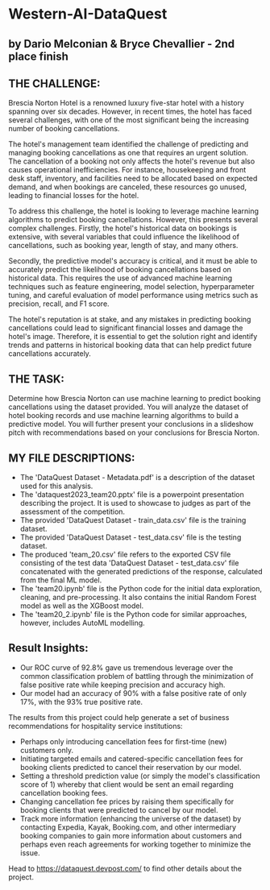 # Western-AI-DataQuest

## by Dario Melconian & Bryce Chevallier - 2nd place finish

## **THE CHALLENGE:**

Brescia Norton Hotel is a renowned luxury five-star hotel with a history spanning over six decades. However, in recent times, the hotel has faced several challenges, with one of the most significant being the increasing number of booking cancellations. 

The hotel's management team identified the challenge of predicting and managing booking cancellations as one that requires an urgent solution. The cancellation of a booking not only affects the hotel's revenue but also causes operational inefficiencies. For instance, housekeeping and front desk staff, inventory, and facilities need to be allocated based on expected demand, and when bookings are canceled, these resources go unused, leading to financial losses for the hotel.

To address this challenge, the hotel is looking to leverage machine learning algorithms to predict booking cancellations. However, this presents several complex challenges. Firstly, the hotel's historical data on bookings is extensive, with several variables that could influence the likelihood of cancellations, such as booking year, length of stay, and many others.

Secondly, the predictive model's accuracy is critical, and it must be able to accurately predict the likelihood of booking cancellations based on historical data. This requires the use of advanced machine learning techniques such as feature engineering, model selection, hyperparameter tuning, and careful evaluation of model performance using metrics such as precision, recall, and F1 score.

The hotel's reputation is at stake, and any mistakes in predicting booking cancellations could lead to significant financial losses and damage the hotel's image. Therefore, it is essential to get the solution right and identify trends and patterns in historical booking data that can help predict future cancellations accurately.

## **THE TASK:**

Determine how Brescia Norton can use machine learning to predict booking cancellations using the dataset provided. You will analyze the dataset of hotel booking records and use machine learning algorithms to build a predictive model. You will further present your conclusions in a slideshow pitch with recommendations based on your conclusions for Brescia Norton.

## **MY FILE DESCRIPTIONS:**

- The 'DataQuest Dataset - Metadata.pdf' is a description of the dataset used for this analysis.
- The 'dataquest2023_team20.pptx' file is a powerpoint presentation describing the project. It is used to showcase to judges as part of the assessment of the competition.
- The provided 'DataQuest Dataset - train_data.csv' file is the training dataset.
- The provided 'DataQuest Dataset - test_data.csv' file is the testing dataset.
- The produced 'team_20.csv' file refers to the exported CSV file consisting of the test data 'DataQuest Dataset - test_data.csv' file concatenated with the generated predictions of the response, calculated from the final ML model.
- The 'team20.ipynb' file is the Python code for the initial data exploration, cleaning, and pre-processing. It also contains the initial Random Forest model as well as the XGBoost model.
- The 'team20_2.ipynb' file is the Python code for similar approaches, however, includes AutoML modelling.

## **Result Insights:**

- Our ROC curve of 92.8% gave us tremendous leverage over the common classification problem of battling through the minimization of false positive rate while keeping precision and accuracy high.
- Our model had an accuracy of 90% with a false positive rate of only 17%, with the 93% true positive rate.

The results from this project could help generate a set of business recommendations for hospitality service institutions:
- Perhaps only introducing cancellation fees for first-time (new) customers only.
- Initiating targeted emails and catered-specific cancellation fees for booking clients predicted to cancel their reservation by our model.
- Setting a threshold prediction value (or simply the model's classification score of 1) whereby that client would be sent an email regarding cancellation booking fees. 
- Changing cancellation fee prices by raising them specifically for booking clients that were predicted to cancel by our model.
- Track more information (enhancing the universe of the dataset) by contacting Expedia, Kayak, Booking.com, and other intermediary booking companies to gain more information about customers and perhaps even reach agreements for working together to minimize the issue.


Head to https://dataquest.devpost.com/ to find other details about the project.
